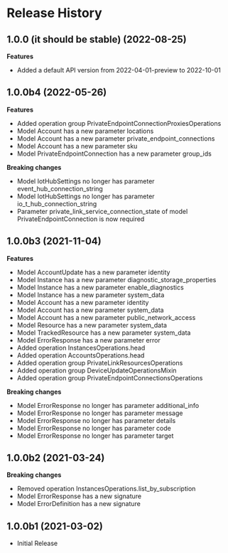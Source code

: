 # Release History

## 1.0.0 (it should be stable) (2022-08-25)

**Features**

  - Added a default API version from 2022-04-01-preview to 2022-10-01

## 1.0.0b4 (2022-05-26)

**Features**

  - Added operation group PrivateEndpointConnectionProxiesOperations
  - Model Account has a new parameter locations
  - Model Account has a new parameter private_endpoint_connections
  - Model Account has a new parameter sku
  - Model PrivateEndpointConnection has a new parameter group_ids

**Breaking changes**

  - Model IotHubSettings no longer has parameter event_hub_connection_string
  - Model IotHubSettings no longer has parameter io_t_hub_connection_string
  - Parameter private_link_service_connection_state of model PrivateEndpointConnection is now required

## 1.0.0b3 (2021-11-04)

**Features**

  - Model AccountUpdate has a new parameter identity
  - Model Instance has a new parameter diagnostic_storage_properties
  - Model Instance has a new parameter enable_diagnostics
  - Model Instance has a new parameter system_data
  - Model Account has a new parameter identity
  - Model Account has a new parameter system_data
  - Model Account has a new parameter public_network_access
  - Model Resource has a new parameter system_data
  - Model TrackedResource has a new parameter system_data
  - Model ErrorResponse has a new parameter error
  - Added operation InstancesOperations.head
  - Added operation AccountsOperations.head
  - Added operation group PrivateLinkResourcesOperations
  - Added operation group DeviceUpdateOperationsMixin
  - Added operation group PrivateEndpointConnectionsOperations

**Breaking changes**

  - Model ErrorResponse no longer has parameter additional_info
  - Model ErrorResponse no longer has parameter message
  - Model ErrorResponse no longer has parameter details
  - Model ErrorResponse no longer has parameter code
  - Model ErrorResponse no longer has parameter target

## 1.0.0b2 (2021-03-24)

**Breaking changes**

  - Removed operation InstancesOperations.list_by_subscription
  - Model ErrorResponse has a new signature
  - Model ErrorDefinition has a new signature

## 1.0.0b1 (2021-03-02)

* Initial Release
